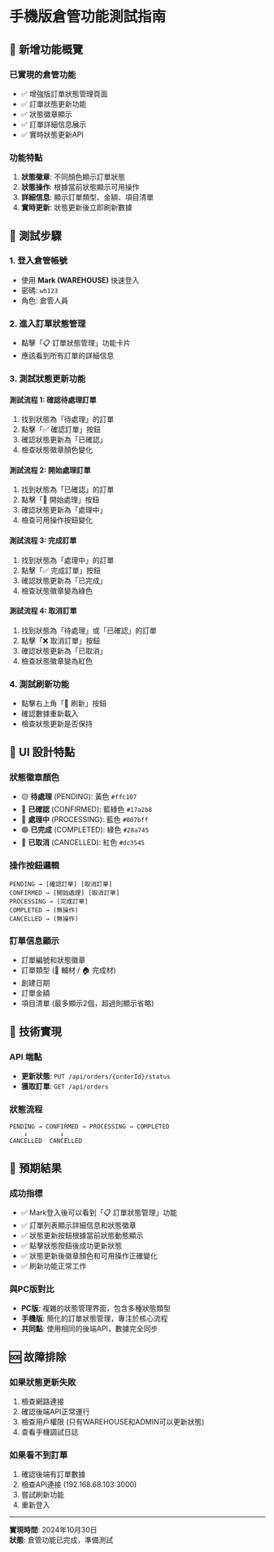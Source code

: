 # 手機版倉管功能測試指南

## 🎯 新增功能概覽

### 已實現的倉管功能
- ✅ 增強版訂單狀態管理頁面
- ✅ 訂單狀態更新功能
- ✅ 狀態徽章顯示
- ✅ 訂單詳細信息展示
- ✅ 實時狀態更新API

### 功能特點
1. **狀態徽章**: 不同顏色顯示訂單狀態
2. **狀態操作**: 根據當前狀態顯示可用操作
3. **詳細信息**: 顯示訂單類型、金額、項目清單
4. **實時更新**: 狀態更新後立即刷新數據

## 📱 測試步驟

### 1. 登入倉管帳號
- 使用 **Mark (WAREHOUSE)** 快速登入
- 密碼: `wh123`
- 角色: 倉管人員

### 2. 進入訂單狀態管理
- 點擊「📋 訂單狀態管理」功能卡片
- 應該看到所有訂單的詳細信息

### 3. 測試狀態更新功能

#### 測試流程 1: 確認待處理訂單
1. 找到狀態為「待處理」的訂單
2. 點擊「✅ 確認訂單」按鈕
3. 確認狀態更新為「已確認」
4. 檢查狀態徽章顏色變化

#### 測試流程 2: 開始處理訂單
1. 找到狀態為「已確認」的訂單
2. 點擊「🔄 開始處理」按鈕
3. 確認狀態更新為「處理中」
4. 檢查可用操作按鈕變化

#### 測試流程 3: 完成訂單
1. 找到狀態為「處理中」的訂單
2. 點擊「✅ 完成訂單」按鈕
3. 確認狀態更新為「已完成」
4. 檢查狀態徽章變為綠色

#### 測試流程 4: 取消訂單
1. 找到狀態為「待處理」或「已確認」的訂單
2. 點擊「❌ 取消訂單」按鈕
3. 確認狀態更新為「已取消」
4. 檢查狀態徽章變為紅色

### 4. 測試刷新功能
- 點擊右上角「🔄 刷新」按鈕
- 確認數據重新載入
- 檢查狀態更新是否保持

## 🎨 UI 設計特點

### 狀態徽章顏色
- 🟡 **待處理** (PENDING): 黃色 `#ffc107`
- 🔵 **已確認** (CONFIRMED): 藍綠色 `#17a2b8`
- 🔵 **處理中** (PROCESSING): 藍色 `#007bff`
- 🟢 **已完成** (COMPLETED): 綠色 `#28a745`
- 🔴 **已取消** (CANCELLED): 紅色 `#dc3545`

### 操作按鈕邏輯
```
PENDING → [確認訂單] [取消訂單]
CONFIRMED → [開始處理] [取消訂單]
PROCESSING → [完成訂單]
COMPLETED → (無操作)
CANCELLED → (無操作)
```

### 訂單信息顯示
- 訂單編號和狀態徽章
- 訂單類型 (🔧 輔材 / 🏠 完成材)
- 創建日期
- 訂單金額
- 項目清單 (最多顯示2個，超過則顯示省略)

## 🔧 技術實現

### API 端點
- **更新狀態**: `PUT /api/orders/{orderId}/status`
- **獲取訂單**: `GET /api/orders`

### 狀態流程
```
PENDING → CONFIRMED → PROCESSING → COMPLETED
    ↓         ↓
CANCELLED  CANCELLED
```

## 🎯 預期結果

### 成功指標
- ✅ Mark登入後可以看到「📋 訂單狀態管理」功能
- ✅ 訂單列表顯示詳細信息和狀態徽章
- ✅ 狀態更新按鈕根據當前狀態動態顯示
- ✅ 點擊狀態按鈕後成功更新狀態
- ✅ 狀態更新後徽章顏色和可用操作正確變化
- ✅ 刷新功能正常工作

### 與PC版對比
- **PC版**: 複雜的狀態管理界面，包含多種狀態類型
- **手機版**: 簡化的訂單狀態管理，專注於核心流程
- **共同點**: 使用相同的後端API，數據完全同步

## 🆘 故障排除

### 如果狀態更新失敗
1. 檢查網路連接
2. 確認後端API正常運行
3. 檢查用戶權限 (只有WAREHOUSE和ADMIN可以更新狀態)
4. 查看手機調試日誌

### 如果看不到訂單
1. 確認後端有訂單數據
2. 檢查API連接 (192.168.68.103:3000)
3. 嘗試刷新功能
4. 重新登入

---

**實現時間**: 2024年10月30日  
**狀態**: 倉管功能已完成，準備測試